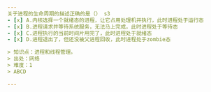 ```yaml
---
关于进程的生命周期的描述正确的是（） s3
- [x] A.内核选择一个就绪态的进程，让它占用处理机并执行，此时进程处于运行态
- [x] B.进程请求并等待系统服务，无法马上完成，此时进程处于等待态
- [x] C.进程执行的当前时间片用完了，此时进程处于就绪态
- [x] D.进程退出了，但还没被父进程回收，此时进程处于zombie态

> 知识点：进程和线程管理。
> 出处：网络
> 难度：1
> ABCD

---
```

